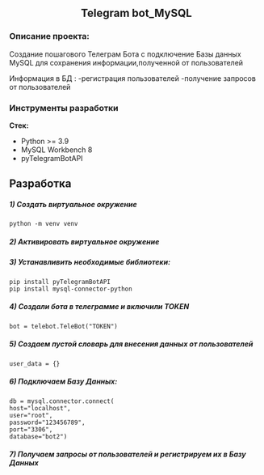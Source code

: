 <h2 align="center">Telegram bot_MySQL</h2>



### Описание проекта:
Создание пошагового Телеграм Бота с подключение Базы данных MySQL для сохранения 
информации,полученной от пользователей 

Информация в БД :
-регистрация пользователей 
-получение запросов от пользователей


### Инструменты разработки

**Стек:**
- Python >= 3.9
- MySQL Workbench 8
- pyTelegramBotAPI

## Разработка


##### 1) Создать виртуальное окружение

    python -m venv venv
    
##### 2) Активировать виртуальное окружение

##### 3) Устанавливить необходимые библиотеки:

    pip install pyTelegramBotAPI
    pip install mysql-connector-python

##### 4) Создали бота в телеграмме и включили TOKEN 

    bot = telebot.TeleBot("TOKEN")
    
##### 5) Создаем пустой словарь для внесения данных от пользователей

    user_data = {}

##### 6) Подключаем Базу Данных:

    db = mysql.connector.connect(
    host="localhost",
    user="root",
    password="123456789",
    port="3306",
    database="bot2")

##### 7) Получаем запросы от пользователей и регистрируем их в Базу Данных

    
